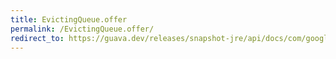 ```yaml
---
title: EvictingQueue.offer
permalink: /EvictingQueue.offer/
redirect_to: https://guava.dev/releases/snapshot-jre/api/docs/com/google/common/collect/EvictingQueue.html#offer-E-
---
```

